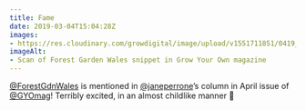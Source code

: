 ```yaml
---
title: Fame
date: 2019-03-04T15:04:28Z
images: 
- https://res.cloudinary.com/growdigital/image/upload/v1551711851/0419_GYO_Jane_Perrone_detail.jpg
imageAlt: 
- Scan of Forest Garden Wales snippet in Grow Your Own magazine
---
```


[@ForestGdnWales](https://mobile.twitter.com/ForestGdnWales) is mentioned in [@janeperrone](https://mobile.twitter.com/janeperrone)’s column in April issue of [@GYOmag](https://mobile.twitter.com/)! Terribly excited, in an almost childlike manner 🙂
